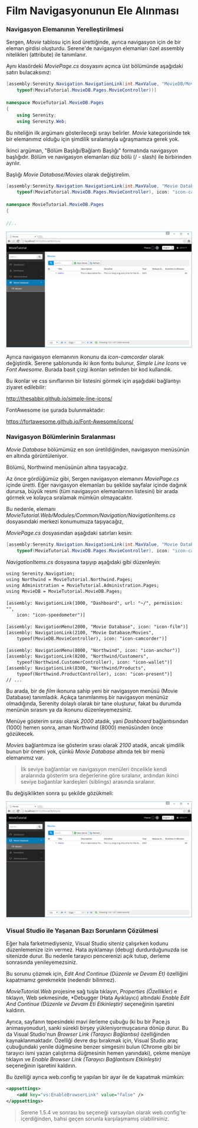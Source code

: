 # Film Navigasyonunun Ele Alınması

### Navigasyon Elemanının Yerelleştirilmesi

Sergen, *Movie* tablosu için kod ürettiğinde, ayrıca navigasyon için de bir eleman girdisi oluşturdu. Serene'de navigasyon elemanları özel assembly nitelikleri (attribute) ile tanımlanır.

Aynı klasördeki *MoviePage.cs* dosyasını açınca üst bölümünde aşağıdaki satırı bulacaksınız:

```cs
[assembly:Serenity.Navigation.NavigationLink(int.MaxValue, "MovieDB/Movie", 
    typeof(MovieTutorial.MovieDB.Pages.MovieController))]

namespace MovieTutorial.MovieDB.Pages
{
    using Serenity;
    using Serenity.Web;

```

Bu niteliğin ilk argümanı gösterileceği sırayı belirler. *Movie* kategorisinde tek bir elemanımız olduğu için şimdilik sıralamayla uğraşmamıza gerek yok.

İkinci argüman, "Bölüm Başlığı/Bağlantı Başlığı" formatında navigasyon başlığıdır. Bölüm ve navigasyon elemanları düz bölü (/ - slash) ile birbirinden ayrılır.

Başlığı *Movie Database/Movies* olarak değiştirelim.

```cs
[assembly:Serenity.Navigation.NavigationLink(int.MaxValue, "Movie Database/Movies", 
    typeof(MovieTutorial.MovieDB.Pages.MovieController), icon: "icon-camrecorder")]

namespace MovieTutorial.MovieDB.Pages
{

//..
```

![Navigation Elemanı Başlık ve İkonu](img/movies_navigation_links.png)

Ayrıca navigasyon elemanının ikonunu da *icon-camcorder* olarak değiştirdik. Serene şablonunda iki ikon fontu bulunur, *Simple Line Icons* ve *Font Awesome*. Burada basit çizgi ikonları setinden bir kod kullandık. 

Bu ikonlar ve css sınıflarının bir listesini görmek için aşağıdaki bağlantıyı ziyaret edilebilir:

http://thesabbir.github.io/simple-line-icons/

FontAwesome ise şurada bulunmaktadır:

https://fortawesome.github.io/Font-Awesome/icons/


### Navigasyon Bölümlerinin Sıralanması

*Movie Database* bölümümüz en son üretildiğinden, navigasyon menüsünün en altında görüntüleniyor.

Bölümü, Northwind menüsünün altına taşıyacağız.

Az önce gördüğümüz gibi, Sergen navigasyon elemanını *MoviePage.cs* içinde üretti. Eğer navigasyon elemanları bu şeklide sayfalar içinde dağınık durursa, büyük resmi (tüm navigasyon elemanlarının listesini) bir arada görmek ve kolayca sıralamak mümkün olmayacaktır.

Bu nedenle, elemanı *MovieTutorial.Web/Modules/Common/Navigation/NavigationItems.cs* dosyasındaki merkezi konumumuza taşıyacağız, 

*MoviePage.cs* dosyasından aşağıdaki satırları kesin:

```cs
[assembly:Serenity.Navigation.NavigationLink(int.MaxValue, "Movie Database/Movies", 
    typeof(MovieTutorial.MovieDB.Pages.MovieController), icon: "icon-camrecorder")]
```

*NavigationItems.cs* dosyasına taşıyıp aşağıdaki gibi düzenleyin:

```
using Serenity.Navigation;
using Northwind = MovieTutorial.Northwind.Pages;
using Administration = MovieTutorial.Administration.Pages;
using MovieDB = MovieTutorial.MovieDB.Pages;

[assembly: NavigationLink(1000, "Dashboard", url: "~/", permission: "",
    icon: "icon-speedometer")]

[assembly: NavigationMenu(2000, "Movie Database", icon: "icon-film")]
[assembly: NavigationLink(2100, "Movie Database/Movies", 
    typeof(MovieDB.MovieController), icon: "icon-camcorder")]

[assembly: NavigationMenu(8000, "Northwind", icon: "icon-anchor")]
[assembly: NavigationLink(8200, "Northwind/Customers", 
    typeof(Northwind.CustomerController), icon: "icon-wallet")]
[assembly: NavigationLink(8300, "Northwind/Products", 
    typeof(Northwind.ProductController), icon: "icon-present")]
// ...
```

Bu arada, bir de *film* ikonuna sahip yeni bir navigasyon menüsü (Movie Database) tanımladık. Açıkça tanımlanmış bir navigasyon menünüz olmadığında, Serenity dolaylı olarak bir tane oluşturur, fakat bu durumda menünün sırasını ya da ikonunu düzenleyemezsiniz.

Menüye gösterim sırası olarak *2000* atadık, yani *Dashboard* bağlantısından (1000) hemen sonra, aman Northwind (8000) menüsünden önce gözükecek.

*Movies* bağlantımıza ise gösterim sırası olarak *2100* atadık, ancak şimdilik bunun bir önemi yok, çünkü *Movie Database* altında tek bir menü elemanımız var.

> İlk seviye bağlantılar ve navigasyon menüleri öncelikle kendi aralarında gösterim sıra değerlerine göre sıralanır, ardından ikinci seviye bağantılar kardeşleri (siblings) arasında sıralanır.

Bu değişiklikten sonra şu şekilde gözükmeli:

![Movie Database Menüsü Taşındı](img/movies_navigation_moved.png)


### Visual Studio ile Yaşanan Bazı Sorunların Çözülmesi

Eğer hala farketmediyseniz, Visual Studio siteniz çalışırken kodunu düzenlemenize izin vermez. Hata ayıklamayı (debug) durdurduğunuzda ise sitenizde durur. Bu nedenle tarayıcı pencerenizi açık tutup, derleme sonrasında yenileyemezsiniz.

Bu sorunu çözmek için, *Edit And Continue (Düzenle ve Devam Et)* özelliğini kapatmamız gerekmekte (nedendir bilinmez).

*MovieTutorial.Web* projesine sağ tuşla tıklayın, *Properties (Özellikler)* e tıklayın, Web sekmesinde, *Debugger (Hata Ayıklayıcı) altındaki *Enable Edit And Continue (Düzenle ve Devam Eti Etkinleştir)* seçeneğinin işaretini kaldırın.

Ayrıca, sayfanın tepesindeki mavi ilerleme çubuğu (ki bu bir Pace.js animasyonudur), sanki sürekli birşey yükleniyormuşcasına dönüp durur. Bu da Visual Studio'nun *Browser Link (Tarayıcı Bağlantısı)* özelliğinden kaynaklanmaktadır. Özelliği devre dışı bırakmak için, Visual Studio araç çubuğundaki yenile düğmesine benzer simgesini bulun (Chrome gibi bir tarayıcı ismi yazan çalıştırma düğmesinin hemen yanındaki), çekme menüye tıklayın ve *Enable Browser Link (Tarayıcı Bağlantısını Etkinleştir)* seçeneğinin işaretini kaldırın.

Bu özelliği ayrıca web.config te yapılan bir ayar ile de kapatmak mümkün: 

```xml
<appsettings>
    <add key="vs:EnableBrowserLink" value="false" />
</appsettings>
```

> Serene 1.5.4 ve sonrası bu seçeneği varsayılan olarak web.config'te içerdiğinden, bahsi geçen sorunla karşılaşmamış olabilirsiniz.